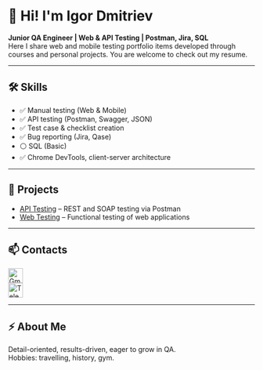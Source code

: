 # 👋 Hi! I'm Igor Dmitriev  
**Junior QA Engineer | Web & API Testing | Postman, Jira, SQL**  
Here I share web and mobile testing portfolio items developed through courses and personal projects. You are welcome to check out my resume.

---

## 🛠 Skills

- ✅ Manual testing (Web & Mobile)  
- ✅ API testing (Postman, Swagger, JSON)  
- ✅ Test case & checklist creation  
- ✅ Bug reporting (Jira, Qase)  
- ⚪ SQL (Basic)  
- ✅ Chrome DevTools, client-server architecture  

---

## 📂 Projects

- [API Testing](https://github.com/Igorweb88/API-testing) – REST and SOAP testing via Postman  
- [Web Testing](https://github.com/Igorweb88/WebTesting) – Functional testing of web applications

---

## 📫 Contacts
[<img src="https://upload.wikimedia.org/wikipedia/commons/4/4e/Gmail_Icon.png" alt="Gmail" width="30"/>](mailto:dmitrievworkspace@gmail.com)  
[<img src="https://upload.wikimedia.org/wikipedia/commons/8/82/Telegram_logo.svg" alt="Telegram" width="30"/>](https://t.me/Igor_D55)  

---

## ⚡ About Me
Detail-oriented, results-driven, eager to grow in QA.  
Hobbies: travelling, history, gym.
